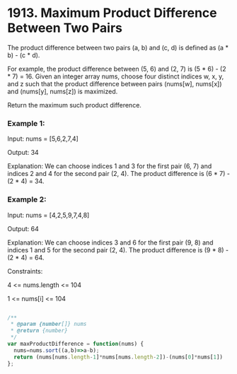 # 1913. Maximum Product Difference Between Two Pairs

The product difference between two pairs (a, b) and (c, d) is defined as (a * b) - (c * d).

For example, the product difference between (5, 6) and (2, 7) is (5 * 6) - (2 * 7) = 16.
Given an integer array nums, choose four distinct indices w, x, y, and z such that the product difference between pairs (nums[w], nums[x]) and (nums[y], nums[z]) is maximized.

Return the maximum such product difference.

 

### Example 1:

Input: nums = [5,6,2,7,4]

Output: 34

Explanation: We can choose indices 1 and 3 for the first pair (6, 7) and indices 2 and 4 for the second pair (2, 4).
The product difference is (6 * 7) - (2 * 4) = 34.
### Example 2:

Input: nums = [4,2,5,9,7,4,8]

Output: 64

Explanation: We can choose indices 3 and 6 for the first pair (9, 8) and indices 1 and 5 for the second pair (2, 4).
The product difference is (9 * 8) - (2 * 4) = 64.
 

Constraints:

4 <= nums.length <= 104

1 <= nums[i] <= 104

```javascript

/**
 * @param {number[]} nums
 * @return {number}
 */
var maxProductDifference = function(nums) {
  nums=nums.sort((a,b)=>a-b);
  return (nums[nums.length-1]*nums[nums.length-2])-(nums[0]*nums[1]) 
};


```
